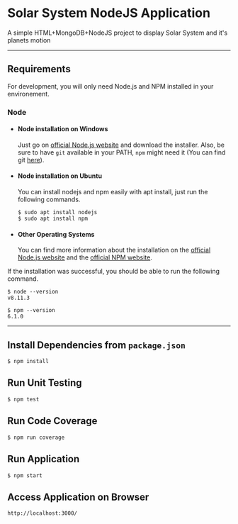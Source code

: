 # Solar System NodeJS Application

A simple HTML+MongoDB+NodeJS project to display Solar System and it's planets motion

---
## Requirements

For development, you will only need Node.js and NPM installed in your environement.

### Node
- #### Node installation on Windows

  Just go on [official Node.js website](https://nodejs.org/) and download the installer.
Also, be sure to have `git` available in your PATH, `npm` might need it (You can find git [here](https://git-scm.com/)).

- #### Node installation on Ubuntu

  You can install nodejs and npm easily with apt install, just run the following commands.

      $ sudo apt install nodejs
      $ sudo apt install npm

- #### Other Operating Systems
  You can find more information about the installation on the [official Node.js website](https://nodejs.org/) and the [official NPM website](https://npmjs.org/).

If the installation was successful, you should be able to run the following command.

    $ node --version
    v8.11.3

    $ npm --version
    6.1.0

---
## Install Dependencies from `package.json`
    $ npm install

## Run Unit Testing
    $ npm test

## Run Code Coverage
    $ npm run coverage

## Run Application
    $ npm start

## Access Application on Browser
    http://localhost:3000/

